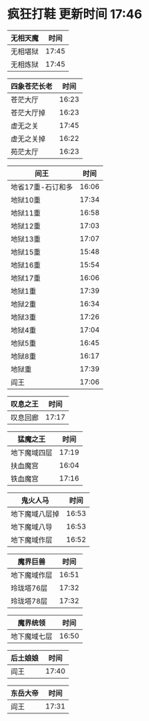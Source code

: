 # 疯狂打鞋 更新时间 17:46

| 无相天魔   | 时间    |
|--------|-------|
| 无相堪狱 | 17:45 |
| 无相炼狱 | 17:45 |

| 四象苍茫长老   | 时间    |
|--------|-------|
| 苍茫大厅 | 16:23 |
| 苍茫大厅掉 | 16:23 |
| 虚无之关 | 17:45 |
| 虚无之关掉 | 16:22 |
| 苑茫太厅 | 16:23 |

| 间王   | 时间    |
|--------|-------|
| 地省17重-石订和多 | 16:06 |
| 地狱10重 | 17:34 |
| 地狱11重 | 16:58 |
| 地狱12重 | 17:03 |
| 地狱13重 | 17:07 |
| 地狱15重 | 15:48 |
| 地狱16重 | 15:54 |
| 地狱17重 | 16:06 |
| 地狱1重 | 17:39 |
| 地狱2重 | 16:34 |
| 地狱3重 | 17:26 |
| 地狱4重 | 17:04 |
| 地狱5重 | 16:45 |
| 地狱8重 | 16:17 |
| 地狱重 | 17:39 |
| 阎王 | 17:06 |

| 叹息之王   | 时间    |
|--------|-------|
| 叹息回廊 | 17:17 |

| 猛魔之王   | 时间    |
|--------|-------|
| 地下魔域四层 | 17:19 |
| 扶血魔宫 | 16:04 |
| 铁血魔宫 | 17:16 |

| 鬼火人马   | 时间    |
|--------|-------|
| 地下魔域八层掉 | 16:53 |
| 地下魔域八导 | 16:53 |
| 地下魔域作层 | 16:52 |

| 魔界巨兽   | 时间    |
|--------|-------|
| 地下魔域作层 | 16:51 |
| 玲珑塔76层 | 17:32 |
| 玲珑塔78层 | 17:32 |

| 魔界统领   | 时间    |
|--------|-------|
| 地下魔域七层 | 16:50 |

| 后土娘娘   | 时间    |
|--------|-------|
| 阎王 | 17:40 |

| 东岳大帝   | 时间    |
|--------|-------|
| 阎王 | 17:31 |